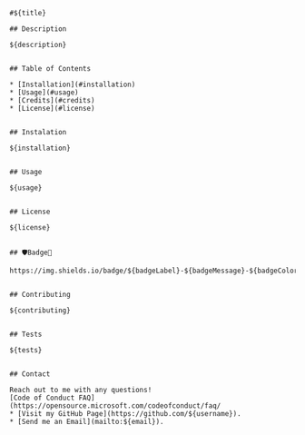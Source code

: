     #${title}

    ## Description

    ${description}


    ## Table of Contents

    * [Installation](#installation)
	* [Usage](#usage)
	* [Credits](#credits)
	* [License](#license)


	## Instalation

	${installation}


	## Usage

	${usage}


	## License

	${license}


	## 🛡Badge📛

	https://img.shields.io/badge/${badgeLabel}-${badgeMessage}-${badgeColor}

	
	## Contributing
	
	${contributing}

	
	## Tests

	${tests}


	## Contact

	Reach out to me with any questions!
	[Code of Conduct FAQ](https://opensource.microsoft.com/codeofconduct/faq/
	* [Visit my GitHub Page](https://github.com/${username}).
	* [Send me an Email](mailto:${email}).